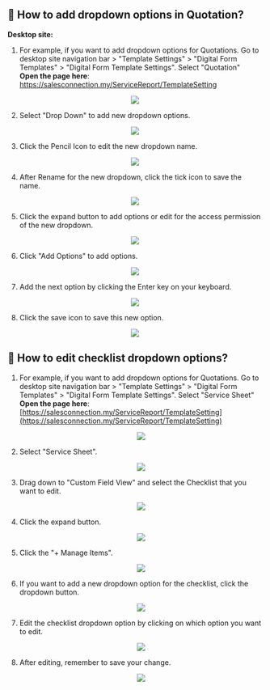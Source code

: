 ## 🔽 How to add dropdown options in Quotation?

**Desktop site:**<br>

1. For example, if you want to add dropdown options for Quotations. Go to desktop site navigation bar > "Template Settings" > "Digital Form Templates" > "Digital Form Template Settings". Select "Quotation"<br>
   **Open the page here**: https://salesconnection.my/ServiceReport/TemplateSetting

<p align="center">
    <img src="img/Dropdown_options_in_Quotation_1.png">
  </p>

2. Select "Drop Down" to add new dropdown options. 

<p align="center">
    <img src="img/Dropdown_options_in_Quotation_2.png">
  </p>
  
3. Click the Pencil Icon to edit the new dropdown name.

<p align="center">
    <img src="img/Dropdown_options_in_Quotation_3.png">
  </p>
  
4. After Rename for the new dropdown, click the tick icon to save the name.

<p align="center">
    <img src="img/Dropdown_options_in_Quotation_4.png">
  </p>
  
5. Click the expand button to add options or edit for the access permission of the new dropdown.

<p align="center">
    <img src="img/Dropdown_options_in_Quotation_5.png">
  </p>
  
6. Click "Add Options" to add options.

<p align="center">
    <img src="img/Dropdown_options_in_Quotation_6.png">
  </p>
  
7. Add the next option by clicking the Enter key on your keyboard.

<p align="center">
    <img src="img/Dropdown_options_in_Quotation_7.png">
  </p>
  
8. Click the save icon to save this new option.

<p align="center">
    <img src="img/Dropdown_options_in_Quotation_8.png">
  </p>
  
## 🔑 How to edit checklist dropdown options?

1. For example, if you want to add dropdown options for Quotations. Go to desktop site navigation bar > "Template Settings" > "Digital Form Templates" > "Digital Form Template Settings". Select "Service Sheet"<br>
   **Open the page here**: [https://salesconnection.my/ServiceReport/TemplateSetting](https://salesconnection.my/ServiceReport/TemplateSetting)<br>

   <p align="center">
    <img src="img/How_to_edit_checklist_dropdown_options_step_1.png">
   </p>

2. Select "Service Sheet".<br>

   <p align="center">
    <img src="img/How_to_edit_checklist_dropdown_options_step_2.png">
   </p>

3. Drag down to "Custom Field View" and select the Checklist that you want to edit.<br>

   <p align="center">
    <img src="img/How_to_edit_checklist_dropdown_options_step_3.png">
   </p>

4. Click the expand button.<br>

   <p align="center">
    <img src="img/How_to_edit_checklist_dropdown_options_step_4.png">
   </p>

5. Click the "+ Manage Items".<br>

   <p align="center">
    <img src="img/How_to_edit_checklist_dropdown_options_step_5.png">
   </p>

6. If you want to add a new dropdown option for the checklist, click the dropdown button.<br>

   <p align="center">
    <img src="img/How_to_edit_checklist_dropdown_options_step_6.png">
   </p>

7. Edit the checklist dropdown option by clicking on which option you want to edit.<br>

   <p align="center">
    <img src="img/How_to_edit_checklist_dropdown_options_step_7.png">
   </p>

8. After editing, remember to save your change.<br>

   <p align="center">
    <img src="img/How_to_edit_checklist_dropdown_options_step_8.png">
   </p>
   
   <br>
